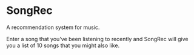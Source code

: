 # SongRec

A recommendation system for music. 

Enter a song that you've been listening to recently and SongRec will give you a list of 10 songs that you might also like. 
